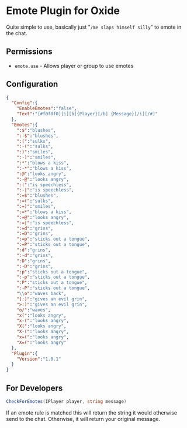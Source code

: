 # Emote Plugin for Oxide

Quite simple to use, basically just "`/me slaps himself silly`" to emote in the chat.

## Permissions

* `emote.use` - Allows player or group to use emotes

## Configuration

```json
{
  "Config":{
    "EnableEmotes":"false",
    "Text":"[#f0f0f0][i][b]{Player}[/b] {Message}[/i][/#]"
  },
  "Emotes":{
    ":$":"blushes",
    ":-$":"blushes",
    ":(":"sulks",
    ":-(":"sulks",
    ":)":"smiles",
    ":-)":"smiles",
    ":*":"blows a kiss",
    ":-*":"blows a kiss",
    ":@":"looks angry",
    ":-@":"looks angry",
    ":|":"is speechless",
    ":-|":"is speechless",
    ":=$":"blushes",
    ":=(":"sulks",
    ":=)":"smiles",
    ":=*":"blows a kiss",
    ":=@":"looks angry",
    ":=|":"is speechless",
    ":=d":"grins",
    ":=D":"grins",
    ":=p":"sticks out a tongue",
    ":=P":"sticks out a tongue",
    ":d":"grins",
    ":-d":"grins",
    ":D":"grins",
    ":-D":"grins",
    ":p":"sticks out a tongue",
    ":-p":"sticks out a tongue",
    ":P":"sticks out a tongue",
    ":-P":"sticks out a tongue",
    "\\o":"waves back",
    "]:)":"gives an evil grin",
    ">:)":"gives an evil grin",
    "o/":"waves",
    "x(":"looks angry",
    "x-(":"looks angry",
    "X(":"looks angry",
    "X-(":"looks angry",
    "x=(":"looks angry",
    "X=(":"looks angry"
  },
  "Plugin":{
    "Version":"1.0.1"
  }
}
```

## For Developers

```csharp
CheckForEmotes(IPlayer player, string message)
```

If an emote rule is matched this will return the string it would otherwise send to the chat. Otherwise, it will return your original message.